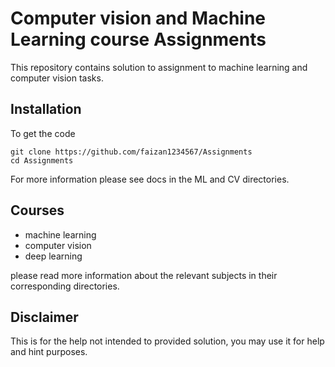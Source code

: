 # Computer vision and Machine Learning course Assignments
This repository contains solution to assignment to machine learning and computer vision tasks.

## Installation
To get the code

```
git clone https://github.com/faizan1234567/Assignments
cd Assignments
```
For more information please see docs in the ML and CV directories.

## Courses
- machine learning
- computer vision
- deep learning

please read more information about the relevant subjects in their corresponding directories.

## Disclaimer
This is for the help not intended to provided solution, you may use it for help and hint purposes. 